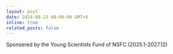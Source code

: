 ```yaml
---
layout: post
date: 2024-08-23 00:00:00 GMT+8
inline: true
related_posts: false
---
```


Sponsered by the Young Scientists Fund of NSFC (2025.1-2027.12)